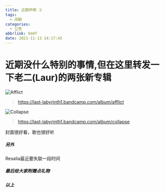 ```yaml
---
title: 近期声明 ②
tags:
  - 闲聊
categories:
  - 公告
abbrlink: 9d4f
date: 2021-11-13 14:17:43
---
```

# 近期没什么特别的事情,但在这里转发一下老二(Laur)的两张新专辑

![Afflict](https://i.loli.net/2021/11/13/S79rUyDvtQEo24T.png)

> https://last-labyrinth1.bandcamp.com/album/afflict

![Collapse](https://i.loli.net/2021/11/13/KDts2lBGZn4fp86.png)

> https://last-labyrinth1.bandcamp.com/album/collapse

封面很好看，歌也很好听

##### 另外

Resalia最近要失联一段时间

##### 最后给大家附赠点礼物

<div id="aplayer" 
class="aplayer" 
data-id="7066987507" 
data-server="netease" 
data-type="playlist" 
data-mode="circulation" 
data-autoplay="false" 
data-mutex="true" 
data-listmaxheight="340px" 
data-preload="auto" 
data-theme="#2ad1c9">
</div>

##### 以上


